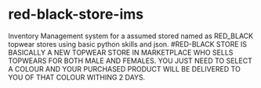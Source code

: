 # red-black-store-ims
Inventory Management system for a assumed stored named as RED_BLACK topwear stores using basic python skills and json.
#RED-BLACK STORE IS BASICALLY A NEW TOPWEAR STORE IN MARKETPLACE WHO SELLS TOPWEARS FOR BOTH MALE AND FEMALES. YOU JUST NEED TO SELECT A COLOUR AND YOUR PURCHASED PRODUCT WILL BE DELIVERED TO YOU OF THAT COLOUR WITHING 2 DAYS. 
